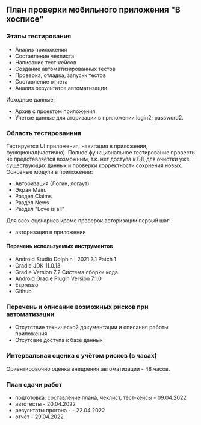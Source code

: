 ## План проверки мобильного приложения "В хосписе"
### Этапы тестирования 
- Анализ приложения
- Составление чеклиста 
- Написание тест-кейсов
- Создание автоматизированных тестов
- Проверка, отладка, запускк тестов
- Составление отчета
- Анализ результатов автоматизации

Исходные данные:
- Архив с проектом приложения.
- Учетые данные для аторизации в приложении
login2;
password2.

### Область тестироваиния
Тестируется UI приложения, навигация в приложении, функционал(частично).
Полное функциональное тестирование провести не представляется возможным, 
т.к. нет доступа к БД для очистки уже существующих данных и проверки корректности 
сохрнения новых.
Основные модули в приложении:
- Авторизация (Логин, логаут)
- Экран Main. 
- Раздел Claims
- Раздел News
- Раздел  "Love is all"

Для всех сценариев кроме првоерок авторизации 
первый шаг:
- авторизация в приложении

#### Перечень используемых инструментов
- Android Studio Dolphin | 2021.3.1 Patch 1
- Gradle JDK 11.0.13
- Gradle  Version 7.2 Система сборки кода.
- Android Gradle Plugin Version 7.1.0
- Espresso
- Github

### Перечень и описание возможных рисков при автоматизации
- Отсутствие технической документации и описания работы приложения
- Отсутсвие доступа к базе данных

### Интервальная оценка с учётом рисков (в часах)
Ориентировочно оценка внедрения автоматизации - 48 часов.

### План сдачи работ
- подготовка: составление плана, чеклист, тест-кейсы - 09.04.2022
- автотесты - 20.04.2022
- результаты  прогона -  - 22.04.2022
- отчёт  - 29.04.2022
